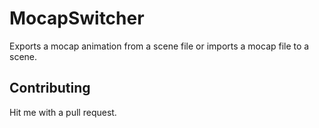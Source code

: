 # MocapSwitcher

Exports a mocap animation from a scene file or imports a mocap file to a scene.

## Contributing

Hit me with a pull request.
